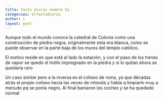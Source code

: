 ```yaml
---
title: Facto diario número 52.
categories: elfactodiario
author: c
layout: post
---
```

Aunque todo el mundo conoce la catedral de Colonia como una construcción de piedra negra, originalmente esta era blanca, como se puede observar en la parte baja de los muros del templo católico.

El motivo reside en que está al lado la estación, y con el paso de los trenes de vapor se quedó el hollín impregnado en la piedra y si lo quitan ahora se quedaría raro

Un caso similar pero a la inversa es el coliseo de roma, ya que décadas atrás el propio coliseo hacía las veces de rotonda y había q limpiarlo muy a menudo pq se ponía negro.
Al final baniaron los coches y se ha quedado normal
